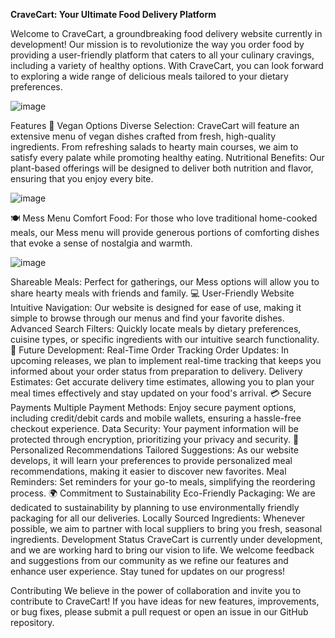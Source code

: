 **CraveCart: Your Ultimate Food Delivery Platform**

Welcome to CraveCart, a groundbreaking food delivery website currently in development! Our mission is to revolutionize the way you order food by providing a user-friendly platform that caters to all your culinary cravings, including a variety of healthy options. With CraveCart, you can look forward to exploring a wide range of delicious meals tailored to your dietary preferences.


![image](https://github.com/user-attachments/assets/67d48afb-6997-4b85-bf70-9fc3843c6549)

Features
🌱 Vegan Options
Diverse Selection: CraveCart will feature an extensive menu of vegan dishes crafted from fresh, high-quality ingredients. From refreshing salads to hearty main courses, we aim to satisfy every palate while promoting healthy eating.
Nutritional Benefits: Our plant-based offerings will be designed to deliver both nutrition and flavor, ensuring that you enjoy every bite.


![image](https://github.com/user-attachments/assets/b36c1ac9-c8a2-4563-933e-b8db44b921e7)


🍽️ Mess Menu
Comfort Food: For those who love traditional home-cooked meals, our Mess menu will provide generous portions of comforting dishes that evoke a sense of nostalgia and warmth.


![image](https://github.com/user-attachments/assets/878b1179-29f6-4792-9775-4802cb38ed49)


Shareable Meals: Perfect for gatherings, our Mess options will allow you to share hearty meals with friends and family.
💻 User-Friendly Website
Intuitive Navigation: Our website is designed for ease of use, making it simple to browse through our menus and find your favorite dishes.
Advanced Search Filters: Quickly locate meals by dietary preferences, cuisine types, or specific ingredients with our intuitive search functionality.
🚚 Future Development: Real-Time Order Tracking
Order Updates: In upcoming releases, we plan to implement real-time tracking that keeps you informed about your order status from preparation to delivery.
Delivery Estimates: Get accurate delivery time estimates, allowing you to plan your meal times effectively and stay updated on your food's arrival.
💳 Secure Payments
Multiple Payment Methods: Enjoy secure payment options, including credit/debit cards and mobile wallets, ensuring a hassle-free checkout experience.
Data Security: Your payment information will be protected through encryption, prioritizing your privacy and security.
🥡 Personalized Recommendations
Tailored Suggestions: As our website develops, it will learn your preferences to provide personalized meal recommendations, making it easier to discover new favorites.
Meal Reminders: Set reminders for your go-to meals, simplifying the reordering process.
🌍 Commitment to Sustainability
Eco-Friendly Packaging: We are dedicated to sustainability by planning to use environmentally friendly packaging for all our deliveries.
Locally Sourced Ingredients: Whenever possible, we aim to partner with local suppliers to bring you fresh, seasonal ingredients.
Development Status
CraveCart is currently under development, and we are working hard to bring our vision to life. We welcome feedback and suggestions from our community as we refine our features and enhance user experience. Stay tuned for updates on our progress!

Contributing
We believe in the power of collaboration and invite you to contribute to CraveCart! If you have ideas for new features, improvements, or bug fixes, please submit a pull request or open an issue in our GitHub repository.
